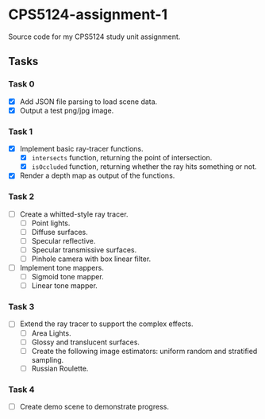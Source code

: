 # CPS5124-assignment-1
Source code for my CPS5124 study unit assignment.

## Tasks
### Task 0
- [x] Add JSON file parsing to load scene data.
- [x] Output a test png/jpg image.

### Task 1
- [x] Implement basic ray-tracer functions.
    - [x] `intersects` function, returning the point of intersection.
    - [x] `isOccluded` function, returning whether the ray hits something or not.
- [x] Render a depth map as output of the functions.

### Task 2

- [ ] Create a whitted-style ray tracer.
    - [ ] Point lights.
    - [ ] Diffuse surfaces.
    - [ ] Specular reflective.
    - [ ] Specular transmissive surfaces.
    - [ ] Pinhole camera with box linear filter.
- [ ] Implement tone mappers.
    - [ ] Sigmoid tone mapper.
    - [ ] Linear tone mapper.

### Task 3
- [ ] Extend the ray tracer to support the complex effects.
    - [ ] Area Lights.
    - [ ] Glossy and translucent surfaces.
    - [ ] Create the following image estimators: uniform random and stratified sampling.
    - [ ] Russian Roulette.

### Task 4
- [ ] Create demo scene to demonstrate progress.
